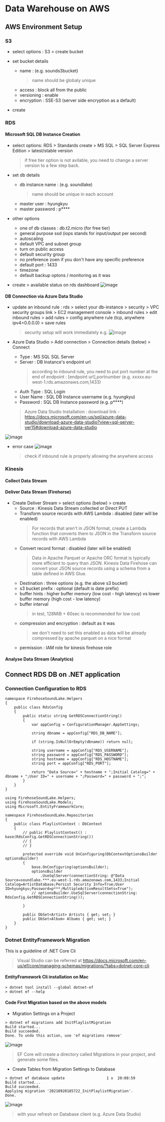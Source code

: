 # Data Warehouse on AWS

## AWS Environment Setup
### S3
- select options : S3 > create bucket
- set bucket details
  - name : (e.g. sounds3bucket)
    > name should be globaly unique
  - access : block all from the public
  - versioning : enable
  - encryption : SSE-S3 (server side encryption as a default)

- create

### RDS
#### Microsoft SQL DB Instance Creation
- select options: RDS > Standards create > MS SQL > SQL Server Express Edition > latest/stable version 
  > if free tier option is not avilable, you need to change a server version to a few step back.
- set db details
  - db instance name : (e.g. soundlake) 
    > name should be unique in each account
  - master user : hyungkyu
  - master password : p****
- other options
  - one of db classes : db.t2.micro (for free tier)
  - general purpose ssd (iops stands for input/output per second)
  - autoscaling
  - default VPC and subnet group
  - turn on public access
  - default security group
  - no preference zoen if you don't have any specific preference
  - default port : 1433
  - timezone
  - default backup optons / monitoring as it was

- create > available status on rds dashboard
  ![image](https://user-images.githubusercontent.com/59367560/133889590-3e3a929e-6a52-4d8d-9497-759f7750cbd7.png)

#### DB Connection via Azure Data Studio
- update an inbound rule : rds > select your db-instance > security > VPC security groups link > EC2 management console > inbound rules > edit inbound rules > add rules > config anywhere rule (tcp, anywhere ipv4=0.0.0.0) > save rules 
    > security setup will work immediately
    > e.g. ![image](https://user-images.githubusercontent.com/59367560/133889930-a41a2a30-084b-4dcb-97d3-5675093d49fa.png)

- Azure Data Studio > Add connection > Connection details (below) > Connect
  - Type : MS SQL SQL Server
  - Server : DB Instance's endpoint url
    > according to inbound rule, you need to put port number at the end of endpoint : [endpoint url],portnumber (e.g. xxxxx.eu-west-1.rds.amazonaws.com,1433)
  - Auth Type : SQL Login
  - User Name : SQL DB Instance username (e.g. hyungkyu)
  - Password : SQL DB Instance password (e.g. p****)
  > Azure Data Studio Installation : download link - https://docs.microsoft.com/en-us/sql/azure-data-studio/download-azure-data-studio?view=sql-server-ver15#download-azure-data-studio
 
![image](https://user-images.githubusercontent.com/59367560/133890004-9450379c-de4a-4a25-8596-d11ebeb0028a.png)

- error case
  ![image](https://user-images.githubusercontent.com/59367560/133889820-4ba7f956-ffd7-4d31-b73b-d63c3bc14798.png)
  > check if inbound rule is properly allowing the anywhere access


### Kinesis
#### Collect Data Stream
#### Deliver Data Stream (Firehorse)
- Create Deliver Stream > select options (below) > create
  - Source : Kinesis Data Stream collected or Direct PUT
  - Transform source records with AWS Lambda : disabled (later will be enabled)
    > For records that aren't in JSON format, create a Lambda function that converts them to JSON in the Transform source records with AWS Lambda
  - Convert record format : disabled (later will be enabled)
    > Data in Apache Parquet or Apache ORC format is typically more efficient to query than JSON. Kinesis Data Firehose can convert your JSON source records using a schema from a table defined in AWS Glue.
  - Destination : three options (e.g. the above s3 bucket)
  - s3 bucket prefix : optional (default is date prefix)
  - buffer hints : higher buffer memory (low cost - high latency) vs lower buffer memory (high cost - low latency)
  - buffer interval
    > in test, 128MiB + 60sec is recommended for low cost
  - compression and encryption : default as it was 
    > we don't need to set this enabled as data will be already compressed by apache parquet on a nice format
  - permission : IAM role for kinesis firehose role
  
#### Analyse Data Stream (Analytics)


## Connect RDS DB on .NET application
### Connection Configuration to RDS
```
namespace FirehoseSoundLake.Helpers
{
    public class RdsConfig
    {
        public static string GetRDSConnectionString()
        {
            var appConfig = ConfigurationManager.AppSettings;

            string dbname = appConfig["RDS_DB_NAME"];

            if (string.IsNullOrEmpty(dbname)) return null;

            string username = appConfig["RDS_USERNAME"];
            string password = appConfig["RDS_PASSWORD"];
            string hostname = appConfig["RDS_HOSTNAME"];
            string port = appConfig["RDS_PORT"];

            return "Data Source=" + hostname + ";Initial Catalog=" + dbname + ";User ID=" + username + ";Password=" + password + ";";
        }
    }
}
```

```
using FirehoseSoundLake.Helpers;
using FirehoseSoundLake.Models;
using Microsoft.EntityFrameworkCore;

namespace FirehoseSoundLake.Repositories
{
    public class PlaylistContext : DbContext
    {
        // public PlaylistContext() : base(RdsConfig.GetRDSConnectionString())
        // {
        // }
        
        protected override void OnConfiguring(DbContextOptionsBuilder optionsBuilder)
        {
            base.OnConfiguring(optionsBuilder);
            optionsBuilder
                .UseSqlServer(connectionString: @"Data Source=soundlake.***.eu-west-1.rds.amazonaws.com,1433;Initial Catalog=ArtistDatabase;Persist Security Info=True;User ID=hyungkyu;Password=p***;MultipleActiveResultSets=True");
            // optionsBuilder.UseSqlServer(connectionString: RdsConfig.GetRDSConnectionString());

        }
        
        public DbSet<Artist> Artists { get; set; }
        public DbSet<Album> Albums { get; set; }
    }
}
```

### Dotnet EntityFramework Migration
This is a guideline of .NET Core Cli 
> Visual Studio can be referred at https://docs.microsoft.com/en-us/ef/core/managing-schemas/migrations/?tabs=dotnet-core-cli

#### EntityFramework Cli installation on Mac
```
> dotnet tool install --global dotnet-ef
> dotnet ef --help
```

#### Code First Migration based on the above models
- Migration Settings on a Project
```
> dotnet ef migrations add InitPlaylistMigration
Build started...
Build succeeded.
Done. To undo this action, use 'ef migrations remove'
```

![image](https://user-images.githubusercontent.com/59367560/134059665-26cb35e3-fafd-4525-adfa-2c01571ac2dd.png)
> EF Core will create a directory called Migrations in your project, and generate some files.

- Create Tables from Migration Settings to Database
```
> dotnet ef database update                   1 х  20:08:59 
Build started...
Build succeeded.
Applying migration '20210920185722_InitPlaylistMigration'.
Done.
```

![image](https://user-images.githubusercontent.com/59367560/134060705-d37573c0-5543-4575-aeab-401821c91e75.png)
> with your refresh on Database client (e.g. Azure Data Studio)
